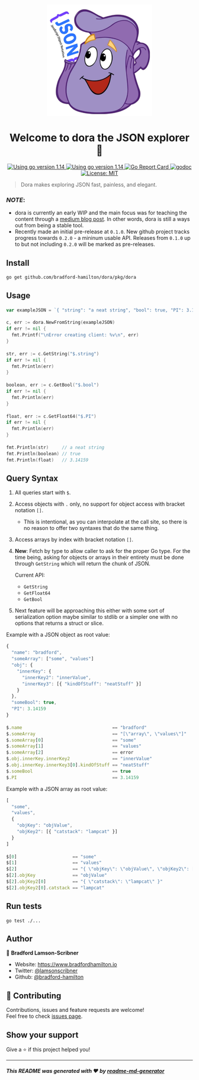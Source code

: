 <div align="center">
  <img
    alt="Dora backpack with JSON"
    src="./dora.png"
    height="300px"
  />
</div>
<h1 align="center">Welcome to dora the JSON explorer 👋</h1>
<p align="center">
  <a href="https://golang.org/dl" target="_blank">
    <img alt="Using go version 1.14" src="https://img.shields.io/badge/go-1.14-9cf.svg" />
  </a>
  <a href="https://travis-ci.com/bradford-hamilton/dora" target="_blank">
    <img alt="Using go version 1.14" src="https://travis-ci.com/bradford-hamilton/dora.svg?branch=master" />
  </a>
  <a href="https://goreportcard.com/report/github.com/bradford-hamilton/dora" target="_blank">
    <img alt="Go Report Card" src="https://goreportcard.com/badge/github.com/bradford-hamilton/dora/pkg" />
  </a>
  <a href="https://godoc.org/github.com/bradford-hamilton/dora/pkg" target="_blank">
    <img alt="godoc" src="https://godoc.org/github.com/bradford-hamilton/dora/pkg?status.svg" />
  </a>
  <a href="#" target="_blank">
    <img alt="License: MIT" src="https://img.shields.io/badge/License-MIT-yellow.svg" />
  </a>
</p>

> Dora makes exploring JSON fast, painless, and elegant.

### **_NOTE_**:
- dora is currently an early WIP and the main focus was for teaching the content through a [medium blog post](https://medium.com/@bradford_hamilton/building-a-json-parser-and-query-tool-with-go-8790beee239a). In other words, dora is still a ways out from being a stable tool.
- Recently made an initial pre-release at `0.1.0`. New github project tracks progress towards `0.2.0` - a mininum usable API. Releases from `0.1.0` up to but not including `0.2.0` will be marked as pre-releases.

## Install

```sh
go get github.com/bradford-hamilton/dora/pkg/dora
```

## Usage
```go
var exampleJSON = `{ "string": "a neat string", "bool": true, "PI": 3.14159 }`

c, err := dora.NewFromString(exampleJSON)
if err != nil {
  fmt.Printf("\nError creating client: %v\n", err)
}

str, err := c.GetString("$.string")
if err != nil {
  fmt.Println(err)
}

boolean, err := c.GetBool("$.bool")
if err != nil {
  fmt.Println(err)
}

float, err := c.GetFloat64("$.PI")
if err != nil {
  fmt.Println(err)
}

fmt.Println(str)     // a neat string
fmt.Println(boolean) // true
fmt.Println(float)   // 3.14159
```

## Query Syntax

1. All queries start with `$`.

2. Access objects with `.` only, no support for object access with bracket notation `[]`.
    - This is intentional, as you can interpolate at the call site, so there is no reason to offer two syntaxes that do the same thing.

3. Access arrays by index with bracket notation `[]`.

4. **New**: Fetch by type to allow caller to ask for the proper Go type. For the time being, asking for objects or arrays in their entirety must be done through `GetString` which will return the chunk of JSON.
    
    Current API:
    - `GetString`
    - `GetFloat64`
    - `GetBool`

5. Next feature will be approaching this either with some sort of serialization option maybe similar to stdlib or a simpler one with no options that returns a struct or slice.

 Example with a JSON object as root value:
```js
{
  "name": "bradford",
  "someArray": ["some", "values"]
  "obj": {
    "innerKey": {
      "innerKey2": "innerValue",
      "innerKey3": [{ "kindOfStuff": "neatStuff" }]
    }
  },
  "someBool": true,
  "PI": 3.14159
}

$.name                                  == "bradford"
$.someArray                             == "[\"array\", \"values\"]"
$.someArray[0]                          == "some"
$.someArray[1]                          == "values"
$.someArray[2]                          == error
$.obj.innerKey.innerKey2                == "innerValue"
$.obj.innerKey.innerKey3[0].kindOfStuff == "neatStuff"
$.someBool                              == true
$.PI                                    == 3.14159
```

 Example with a JSON array as root value:
```js
[
  "some",
  "values",
  {
    "objKey": "objValue",
    "objKey2": [{ "catstack": "lampcat" }]
  }
]

$[0]                     == "some"
$[1]                     == "values"
$[2]                     == "{ \"objKey\": \"objValue\", \"objKey2\": [{ \"catstack\": \"lampcat\" }] }"
$[2].objKey              == "objValue"
$[2].objKey2[0]          == "{ \"catstack\": \"lampcat\" }"
$[2].objKey2[0].catstack == "lampcat"
```

## Run tests

```shs
go test ./...
```

## Author

👤 **Bradford Lamson-Scribner**

* Website: https://www.bradfordhamilton.io
* Twitter: [@lamsonscribner](https://twitter.com/lamsonscribner)
* Github: [@bradford-hamilton](https://github.com/bradford-hamilton)

## 🤝 Contributing

Contributions, issues and feature requests are welcome!<br />Feel free to check [issues page](https://github.com/bradford-hamilton/dora/issues). 

## Show your support

Give a ⭐️ if this project helped you!

***
##### _This README was generated with ❤️ by [readme-md-generator](https://github.com/kefranabg/readme-md-generator)_
